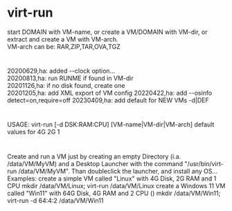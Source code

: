 # virt-run
start DOMAIN with VM-name, or
create a VM/DOMAIN with VM-dir, or
extract and create a VM with VM-arch.<br>
VM-arch can be: RAR,ZIP,TAR,OVA,TGZ
# 
20200629,ha: added --clock option...<br>
20200813,ha: run RUNME if found in VM-dir<br>
20201126,ha: if no disk found, create one<br>
20201205,ha: add XML export of VM config
20220422,ha: add --osinfo detect=on,require=off
20230409,ha: add default for NEW VMs -d|DEF
# 
USAGE: virt-run [-d DSK:RAM:CPU] [VM-name|VM-dir|VM-arch]
default values for   4G  2G   1
# 
Create and run a VM just by creating an empty Directory (i.a. /data/VM/MyVM) and a Desktop Launcher with the command "/usr/bin/virt-run /data/VM/MyVM". Than doubleclick the launcher, and install any OS... 
Examples:
create a simple VM called "Linux" with 4G Disk, 2G RAM and 1 CPU
  mkdir /data/VM/Linux; virt-run /data/VM/Linux
create a Windows 11 VM called "Win11" with 64G Disk, 4G RAM and 2 CPU ()
    mkdir /data/VM/Win11; virt-run -d 64:4:2 /data/VM/Win11
